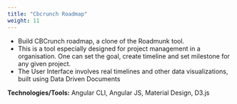 ```yaml
---
title: "Cbcrunch Roadmap"
weight: 11
---
```

- Build CBCrunch roadmap, a clone of the Roadmunk tool. 
- This is a tool especially designed for project management in a organisation. One can set the goal, create timeline and set milestone for any given project.
- The User Interface involves real timelines and other data visualizations, built using Data Driven Documents

**Technologies/Tools:** Angular CLI, Angular JS, Material Design, D3.js
